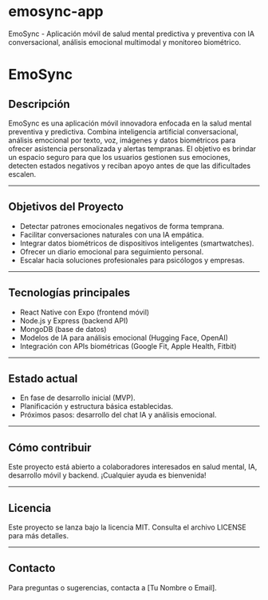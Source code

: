 # emosync-app
EmoSync - Aplicación móvil de salud mental predictiva y preventiva con IA conversacional, análisis emocional multimodal y monitoreo biométrico.

# EmoSync

## Descripción

EmoSync es una aplicación móvil innovadora enfocada en la salud mental preventiva y predictiva. Combina inteligencia artificial conversacional, análisis emocional por texto, voz, imágenes y datos biométricos para ofrecer asistencia personalizada y alertas tempranas. El objetivo es brindar un espacio seguro para que los usuarios gestionen sus emociones, detecten estados negativos y reciban apoyo antes de que las dificultades escalen.

---

## Objetivos del Proyecto

- Detectar patrones emocionales negativos de forma temprana.
- Facilitar conversaciones naturales con una IA empática.
- Integrar datos biométricos de dispositivos inteligentes (smartwatches).
- Ofrecer un diario emocional para seguimiento personal.
- Escalar hacia soluciones profesionales para psicólogos y empresas.

---

## Tecnologías principales

- React Native con Expo (frontend móvil)
- Node.js y Express (backend API)
- MongoDB (base de datos)
- Modelos de IA para análisis emocional (Hugging Face, OpenAI)
- Integración con APIs biométricas (Google Fit, Apple Health, Fitbit)

---

## Estado actual

- En fase de desarrollo inicial (MVP).
- Planificación y estructura básica establecidas.
- Próximos pasos: desarrollo del chat IA y análisis emocional.

---

## Cómo contribuir

Este proyecto está abierto a colaboradores interesados en salud mental, IA, desarrollo móvil y backend. ¡Cualquier ayuda es bienvenida!

---

## Licencia

Este proyecto se lanza bajo la licencia MIT. Consulta el archivo LICENSE para más detalles.

---

## Contacto

Para preguntas o sugerencias, contacta a [Tu Nombre o Email].
